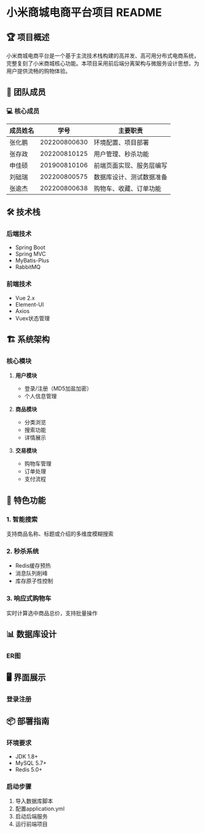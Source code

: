 # 小米商城电商平台项目 README

## 🏆 项目概述
小米商城电商平台是一个基于主流技术栈构建的高并发、高可用分布式电商系统，完整复刻了小米商城核心功能。本项目采用前后端分离架构与微服务设计思想，为用户提供流畅的购物体验。

[](@replace=1)


## 👥 团队成员

### 💻 核心成员
| 成员姓名 | 学号           | 主要职责         |
|------|--------------|--------------|
| 张化鹏  | 202200800630 | 环境配置、项目部署    |
| 张存政  | 202200810125 | 用户管理、秒杀功能    |
| 申佳硕  | 201900810106 | 前端页面实现、服务层编写 |
| 刘础瑞  | 202200800575 | 数据库设计、测试数据准备 |
| 张逾杰  | 202200800638 | 购物车、收藏、订单功能  |

## 🛠️ 技术栈

### 后端技术
- Spring Boot
- Spring MVC
- MyBatis-Plus
- RabbitMQ

### 前端技术
- Vue 2.x
- Element-UI
- Axios
- Vuex状态管理

## 🏗️ 系统架构

### 核心模块
1. **用户模块**
    - 登录/注册（MD5加盐加密）
    - 个人信息管理

2. **商品模块**
    - 分类浏览
    - 搜索功能
    - 详情展示

3. **交易模块**
    - 购物车管理
    - 订单处理
    - 支付流程

[](@replace=2)


## 🚀 特色功能

### 1. 智能搜索
支持商品名称、标题或介绍的多维度模糊搜索

### 2. 秒杀系统
- Redis缓存预热
- 消息队列削峰
- 库存原子性控制

### 3. 响应式购物车
实时计算选中商品总价，支持批量操作

[](@replace=3)


## 📊 数据库设计

### ER图
[](@replace=4)


## 🖥️ 界面展示

### 登录注册
[](@replace=5)


## 📦 部署指南

### 环境要求
- JDK 1.8+
- MySQL 5.7+
- Redis 5.0+

### 启动步骤
1. 导入数据库脚本
2. 配置application.yml
3. 启动后端服务
4. 运行前端项目
